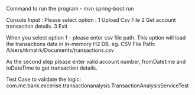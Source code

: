 Command to run the program - 
mvn spring-boot:run

Console Input : 
Please select option :
1 Upload Csv File
2 Get account transaction details.
3 Exit

When you select option 1 - please enter csv file path. This option will load the transactions data in in-memory H2 DB.
eg.
CSV File Path:
/Users/tkmalrk/Documents/transactions.csv



As the second step please enter valid account number, fromDatetime and toDateTime to get transaction details.




Test Case to validate the logic:
com.me.bank.excerise.transactionanalysis.TransactionAnalysisServiceTest


